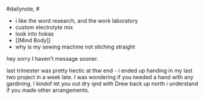 #dailynote, #

- i like the word research, and the work laboratory
- custom electrolyte mix
- look into hokas
- [[Mind Body]]
- why is my sewing machine not stiching straight



hey sorry I haven't message sooner.  
  
last trimester was pretty hectic at thw end - i ended up handing in my last two project in a week late. I was wondering if you needed a hand with any gardining. I kindof let you out dry qnd with Drew back up north i understand if you made other arrangements.


